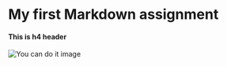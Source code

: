 # My first Markdown assignment

#### This is h4 header

![You can do it image](https://octodex.github.com/mona-the-rivetertocat/)

